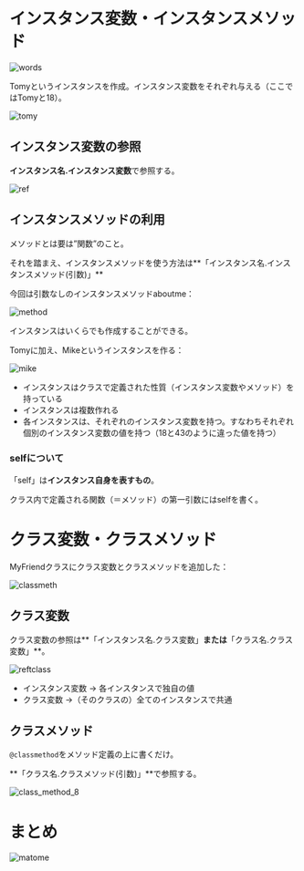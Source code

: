 # インスタンス変数・インスタンスメソッド

![words](https://user-images.githubusercontent.com/85237728/174412755-01b5f7e6-16e1-42ca-9acf-c879a2d5bb56.png)

Tomyというインスタンスを作成。インスタンス変数をそれぞれ与える（ここではTomyと18）。

![tomy](https://user-images.githubusercontent.com/85237728/174412788-656ef188-447a-4fbc-8371-7395d6413ae7.png)

## インスタンス変数の参照

**インスタンス名.インスタンス変数**で参照する。

![ref](https://user-images.githubusercontent.com/85237728/174412821-1b8fc3b5-e2e8-4648-beef-5362400b41a1.png)

## インスタンスメソッドの利用

メソッドとは要は”関数”のこと。

それを踏まえ、インスタンスメソッドを使う方法は**「インスタンス名.インスタンスメソッド(引数)」**

今回は引数なしのインスタンスメソッドaboutme：

![method](https://user-images.githubusercontent.com/85237728/174412861-72093664-0302-4976-aba9-7ecd69853846.png)

インスタンスはいくらでも作成することができる。

Tomyに加え、Mikeというインスタンスを作る：

![mike](https://user-images.githubusercontent.com/85237728/174412890-d0120ee4-7aa9-44b4-8113-dacf2af13f16.png)

- インスタンスはクラスで定義された性質（インスタンス変数やメソッド）を持っている
- インスタンスは複数作れる
- 各インスタンスは、それぞれのインスタンス変数を持つ。すなわちそれぞれ個別のインスタンス変数の値を持つ（18と43のように違った値を持つ）

### selfについて

「self」は**インスタンス自身を表すもの**。

クラス内で定義される関数（＝メソッド）の第一引数にはselfを書く。

# クラス変数・クラスメソッド

MyFriendクラスにクラス変数とクラスメソッドを追加した：

![classmeth](https://user-images.githubusercontent.com/85237728/174413010-7a9a9939-1a17-415c-90e9-26c20d203959.png)

## クラス変数

クラス変数の参照は**「インスタンス名.クラス変数」**または**「クラス名.クラス変数」**。

![reftclass](https://user-images.githubusercontent.com/85237728/174413075-38f1a33e-73f5-48d8-acd4-0a609106b670.png)

- インスタンス変数 → 各インスタンスで独自の値
- クラス変数 →（そのクラスの）全てのインスタンスで共通

## クラスメソッド

`@classmethod`をメソッド定義の上に書くだけ。


**「クラス名.クラスメソッド(引数)」**で参照する。

![class_method_8](https://user-images.githubusercontent.com/85237728/174413141-ab821092-653a-4ca1-9e36-5bcee6e388e7.png)


# まとめ

![matome](https://user-images.githubusercontent.com/85237728/174413155-b7d18709-d2ca-471f-86b1-60707f986736.png)
